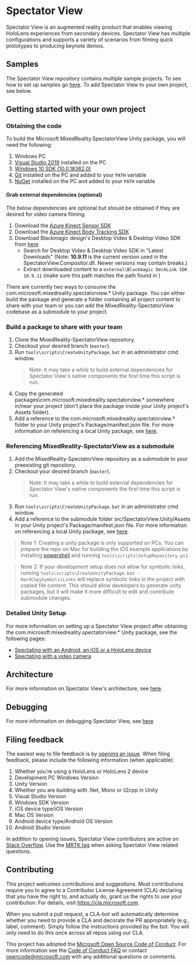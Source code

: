 # Spectator View

Spectator View is an augmented reality product that enables viewing HoloLens experiences from secondary devices. Spectator View has multiple configurations and supports a variety of scenarios from filming quick prototypes to producing keynote demos.

## Samples

The Spectator View repository contains multiple sample projects. To see how to set up samples go [here](samples/README.md). To add Spectator View to your own project, see below.

## Getting started with your own project

### Obtaining the code

To build the Microsoft.MixedReality.SpectatorView Unity package, you will need the following:

1. Windows PC
3. [Visual Studio 2019](https://visualstudio.microsoft.com/vs/) installed on the PC
4. [Windows 10 SDK (10.0.18362.0)](https://developer.microsoft.com/en-us/windows/downloads/windows-10-sdk)
5. [Git](https://git-scm.com/downloads) installed on the PC and added to your `PATH` variable
6. [NuGet](https://www.nuget.org/downloads) installed on the PC and added to your `PATH` variable

#### Grab external dependencies (optional)
The below dependencies are optional but should be obtained if they are desired for video camera filming.
1. Download the [Azure Kinect Sensor SDK](https://docs.microsoft.com/en-us/azure/kinect-dk/sensor-sdk-download)
2. Download the [Azure Kinect Body Tracking SDK](https://docs.microsoft.com/en-us/azure/kinect-dk/body-sdk-download)
3. Download Blackmagic design's Desktop Video & Desktop Video SDK from [here](https://www.blackmagicdesign.com/support)
    * Search for Desktop Video & Desktop Video SDK in "Latest Downloads" (Note: **10.9.11** is the current version used in the SpectatorView.Compositor.dll. Newer versions may contain breaks.)
    * Extract downloaded content to a `external\Blackmagic DeckLink SDK 10.9.11` (make sure this path matches the path found in )

There are currently two ways to consume the com.microsoft.mixedreality.spectatorview.* Unity package. You can either build the package and generate a folder containing all project content to share with your team or you can add the MixedReality-SpectatorView codebase as a submodule to your project.

### Build a package to share with your team
1. Clone the MixedReality-SpectatorView repository.
2. Checkout your desired branch (`master`).
3. Run `tools\scripts\CreateUnityPackage.bat` in an administrator cmd window.
    > Note: It may take a while to build external dependencies for Spectator View's native components the first time this script is run.
4. Copy the generated packages\com.microsoft.mixedreality.spectatorview.* somewhere in/near your project (don't place the package inside your Unity project's Assets folder).
5. Add a reference to the com.microsoft.mixedreality.spectatorview.* folder to your Unity project's Package/manifest.json file. For more information on referencing a local Unity package, see [here](https://docs.unity3d.com/Manual/upm-ui-local.html).

### Referencing MixedReality-SpectatorView as a submodule
1. Add the MixedReality-SpectatorView repository as a submodule to your preexisting git repository.
2. Checkout your desired branch (`master`).
    > Note: It may take a while to build external dependencies for Spectator View's native components the first time this script is run.
3. Run `tools\scripts\CreateUnityPackage.bat` in an administrator cmd window.
4. Add a reference to the submodule folder src/SpectatorView.Unity/Assets in your Unity project's Package/manifest.json file. For more information on referencing a local Unity package, see [here](https://docs.unity3d.com/Manual/upm-ui-local.html).

> Note 1: Creating a unity package is only supported on PCs. You can prepare the repo on Mac for building the iOS example applications by installing [powershell](https://docs.microsoft.com/en-us/powershell/scripting/install/installing-powershell-core-on-macos?view=powershell-7) and running `tools\scripts\SetupRepository.ps1`.

> Note 2: If your development setup does not allow for symbolic links, running `tools\scripts\CreateUnityPackage.bat -HardCopySymbolicLinks` will replace symbolic links in the project with copied file content. This should allow developers to generate unity packages, but it will make it more difficult to edit and contribute submodule changes. 

### Detailed Unity Setup
For more information on setting up a Spectator View project after obtaining the com.microsoft.mixedreality.spectatorview.* Unity package, see the following pages:

* [Spectating with an Android, an iOS or a HoloLens device](doc/SpectatorView.Setup.md)
* [Spectating with a video camera](doc/SpectatorView.Setup.VideoCamera.md)

## Architecture

For more information on Spectator View's architecture, see [here](doc/SpectatorView.Architecture.md).

## Debugging

For more information on debugging Spectator View, see [here](doc/SpectatorView.Debugging.md)

## Filing feedback

The easiest way to file feedback is by [opening an issue](https://github.com/microsoft/MixedReality-SpectatorView/issues). When filing feedback, please include the following information (when applicable):

1) Whether you're using a HoloLens or HoloLens 2 device
2) Development PC Windows Version
3) Unity Version
4) Whether you are building with .Net, Mono or il2cpp in Unity
5) Visual Studio Version
6) Windows SDK Version
7) iOS device type/iOS Version
8) Mac OS Version
9) Android device type/Android OS Version
10) Android Studio Version

In addition to opening issues, Spectator View contributors are active on [Stack Overflow](https://stackoverflow.com/). Use the [MRTK tag](https://stackoverflow.com/questions/tagged/mrtk) when asking Spectator View related questions.

## Contributing

This project welcomes contributions and suggestions.  Most contributions require you to agree to a
Contributor License Agreement (CLA) declaring that you have the right to, and actually do, grant us
the rights to use your contribution. For details, visit <https://cla.microsoft.com>.

When you submit a pull request, a CLA-bot will automatically determine whether you need to provide
a CLA and decorate the PR appropriately (e.g., label, comment). Simply follow the instructions
provided by the bot. You will only need to do this once across all repos using our CLA.

This project has adopted the [Microsoft Open Source Code of Conduct](https://opensource.microsoft.com/codeofconduct/).
For more information see the [Code of Conduct FAQ](https://opensource.microsoft.com/codeofconduct/faq/) or
contact [opencode@microsoft.com](mailto:opencode@microsoft.com) with any additional questions or comments.
